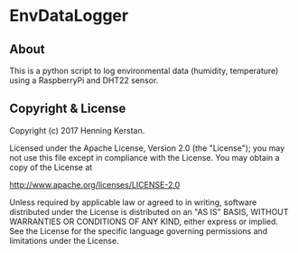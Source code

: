 # EnvDataLogger

## About
This is a python script to log environmental data (humidity, temperature) using a RaspberryPi and DHT22 sensor.

## Copyright & License
 Copyright (c) 2017 Henning Kerstan.

 Licensed under the Apache License, Version 2.0 (the "License");
 you may not use this file except in compliance with the License.
 You may obtain a copy of the License at

   http://www.apache.org/licenses/LICENSE-2.0

 Unless required by applicable law or agreed to in writing, software
 distributed under the License is distributed on an "AS IS" BASIS,
 WITHOUT WARRANTIES OR CONDITIONS OF ANY KIND, either express or implied.
 See the License for the specific language governing permissions and
 limitations under the License.
